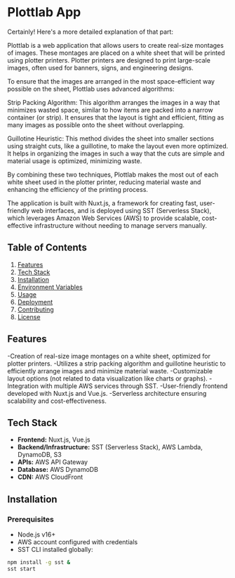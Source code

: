# Plottlab App


Certainly! Here's a more detailed explanation of that part:

Plottlab is a web application that allows users to create real-size montages of images. These montages are placed on a white sheet that will be printed using plotter printers. Plotter printers are designed to print large-scale images, often used for banners, signs, and engineering designs.

To ensure that the images are arranged in the most space-efficient way possible on the sheet, Plottlab uses advanced algorithms:

Strip Packing Algorithm: This algorithm arranges the images in a way that minimizes wasted space, similar to how items are packed into a narrow container (or strip). It ensures that the layout is tight and efficient, fitting as many images as possible onto the sheet without overlapping.

Guillotine Heuristic: This method divides the sheet into smaller sections using straight cuts, like a guillotine, to make the layout even more optimized. It helps in organizing the images in such a way that the cuts are simple and material usage is optimized, minimizing waste.

By combining these two techniques, Plottlab makes the most out of each white sheet used in the plotter printer, reducing material waste and enhancing the efficiency of the printing process.

The application is built with Nuxt.js, a framework for creating fast, user-friendly web interfaces, and is deployed using SST (Serverless Stack), which leverages Amazon Web Services (AWS) to provide scalable, cost-effective infrastructure without needing to manage servers manually.

## Table of Contents

1. [Features](#features)
2. [Tech Stack](#tech-stack)
3. [Installation](#installation)
4. [Environment Variables](#environment-variables)
5. [Usage](#usage)
6. [Deployment](#deployment)
7. [Contributing](#contributing)
8. [License](#license)

## Features
-Creation of real-size image montages on a white sheet, optimized for plotter printers.
-Utilizes a strip packing algorithm and guillotine heuristic to efficiently arrange images and minimize material waste.
-Customizable layout options (not related to data visualization like charts or graphs).
-Integration with multiple AWS services through SST.
-User-friendly frontend developed with Nuxt.js and Vue.js.
-Serverless architecture ensuring scalability and cost-effectiveness.

## Tech Stack

- **Frontend:** Nuxt.js, Vue.js
- **Backend/Infrastructure:** SST (Serverless Stack), AWS Lambda, DynamoDB, S3
- **APIs:** AWS API Gateway
- **Database:** AWS DynamoDB
- **CDN:** AWS CloudFront

## Installation

### Prerequisites

- Node.js v16+
- AWS account configured with credentials
- SST CLI installed globally:

```bash
npm install -g sst &
sst start
